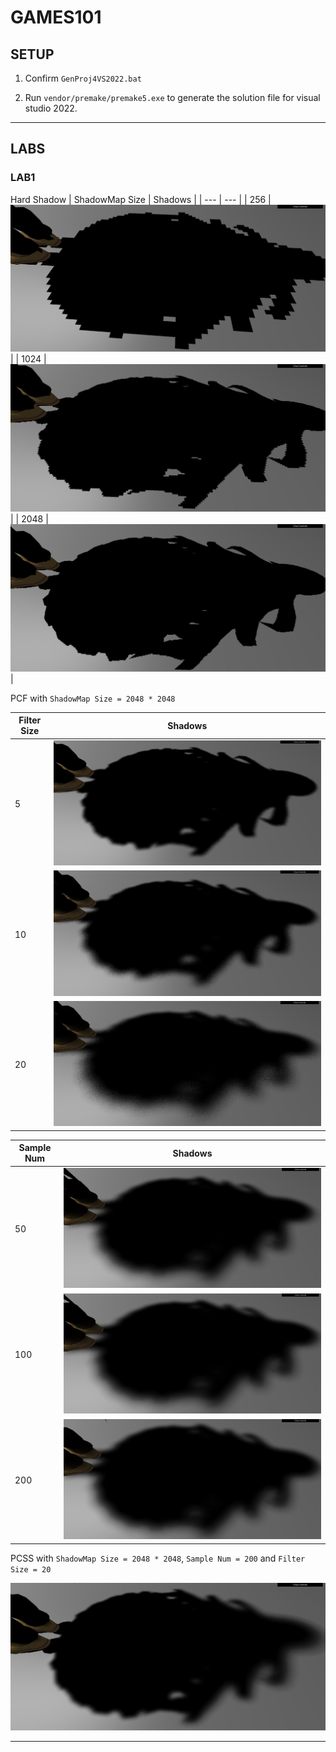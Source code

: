 # GAMES101

## SETUP

1. Confirm `GenProj4VS2022.bat`

2. Run `vendor/premake/premake5.exe` to generate the solution file for visual studio 2022.

---

## LABS

### LAB1

Hard Shadow
| ShadowMap Size | Shadows |
| --- | --- |
| 256  | ![](./images/lab1_Hard_SM256.png) |
| 1024 | ![](./images/lab1_Hard_SM1024.png)|
| 2048 | ![](./images/lab1_Hard_SM2048.png)|


PCF with `ShadowMap Size = 2048 * 2048`

| Filter Size | Shadows |
| --- | --- |
| 5  | ![](./images/lab1_PCF_SM2048_Filter5_Sample20.png) |
| 10 | ![](./images/lab1_PCF_SM2048_Filter10_Sample20.png)|
| 20 | ![](./images/lab1_PCF_SM2048_Filter20_Sample20.png)|

| Sample Num | Shadows |
| --- | --- |
| 50  | ![](./images/lab1_PCF_SM2048_Filter20_Sample50.png) |
| 100 | ![](./images/lab1_PCF_SM2048_Filter20_Sample100.png)|
| 200 | ![](./images/lab1_PCF_SM2048_Filter20_Sample200.png)|

PCSS with `ShadowMap Size = 2048 * 2048`, `Sample Num = 200` and `Filter Size = 20`

![](./images/lab1_PCSS_SM2048_Filter20_Sample200.png)

---
